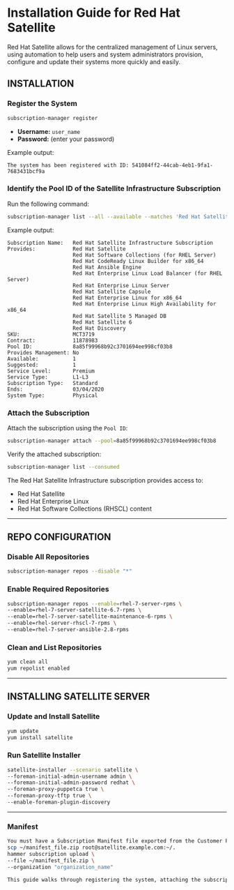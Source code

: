 # Installation Guide for Red Hat Satellite

Red Hat Satellite allows for the centralized management of Linux servers, using automation to help users and system administrators provision, configure and update their systems more quickly and easily.

## INSTALLATION

### Register the System
```bash
subscription-manager register
```
- **Username:** `user_name`  
- **Password:** (enter your password)

Example output:
```
The system has been registered with ID: 541084ff2-44cab-4eb1-9fa1-7683431bcf9a
```

### Identify the Pool ID of the Satellite Infrastructure Subscription
Run the following command:
```bash
subscription-manager list --all --available --matches 'Red Hat Satellite Infrastructure Subscription'
```

Example output:
```
Subscription Name:   Red Hat Satellite Infrastructure Subscription
Provides:            Red Hat Satellite
                     Red Hat Software Collections (for RHEL Server)
                     Red Hat CodeReady Linux Builder for x86_64
                     Red Hat Ansible Engine
                     Red Hat Enterprise Linux Load Balancer (for RHEL Server)
                     Red Hat Enterprise Linux Server
                     Red Hat Satellite Capsule
                     Red Hat Enterprise Linux for x86_64
                     Red Hat Enterprise Linux High Availability for x86_64
                     Red Hat Satellite 5 Managed DB
                     Red Hat Satellite 6
                     Red Hat Discovery
SKU:                 MCT3719
Contract:            11878983
Pool ID:             8a85f99968b92c3701694ee998cf03b8
Provides Management: No
Available:           1
Suggested:           1
Service Level:       Premium
Service Type:        L1-L3
Subscription Type:   Standard
Ends:                03/04/2020
System Type:         Physical
```

### Attach the Subscription
Attach the subscription using the `Pool ID`:
```bash
subscription-manager attach --pool=8a85f99968b92c3701694ee998cf03b8
```

Verify the attached subscription:
```bash
subscription-manager list --consumed
```

The Red Hat Satellite Infrastructure subscription provides access to:
- Red Hat Satellite
- Red Hat Enterprise Linux
- Red Hat Software Collections (RHSCL) content

---

## REPO CONFIGURATION

### Disable All Repositories
```bash
subscription-manager repos --disable "*"
```

### Enable Required Repositories
```bash
subscription-manager repos --enable=rhel-7-server-rpms \
--enable=rhel-7-server-satellite-6.7-rpms \
--enable=rhel-7-server-satellite-maintenance-6-rpms \
--enable=rhel-server-rhscl-7-rpms \
--enable=rhel-7-server-ansible-2.8-rpms
```

### Clean and List Repositories
```bash
yum clean all
yum repolist enabled
```

---

## INSTALLING SATELLITE SERVER

### Update and Install Satellite
```bash
yum update
yum install satellite
```

### Run Satellite Installer
```bash
satellite-installer --scenario satellite \
--foreman-initial-admin-username admin \
--foreman-initial-admin-password redhat \
--foreman-proxy-puppetca true \
--foreman-proxy-tftp true \
--enable-foreman-plugin-discovery
```

---
### Manifest
```bash
You must have a Subscription Manifest file exported from the Customer Portal
scp ~/manifest_file.zip root@satellite.example.com:~/.
hammer subscription upload \
--file ~/manifest_file.zip \
--organization "organization_name"

This guide walks through registering the system, attaching the subscription, configuring repositories, and installing Red Hat Satellite.
